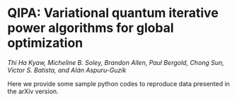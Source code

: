 # QIPA: Variational quantum iterative power algorithms for global optimization

*Thi Ha Kyaw, Micheline B. Soley, Brandon Allen, Paul Bergold, Chong Sun, Victor S. Batista, and Alán Aspuru-Guzik*

Here we provide some sample python codes to reproduce data presented in the arXiv version.
